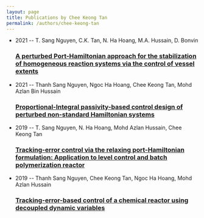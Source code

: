 ```yaml
---
layout: page
title: Publications by Chee Keong Tan
permalink: /authors/chee-keong-tan
---
```


<ul class="post-list">
<li><span class='post-meta'>2021 -- T. Sang Nguyen, C.K. Tan, N. Ha Hoang, M.A. Hussain, D. Bonvin</span><h3><a class='post-link' href="{{ site.baseurl }}/a-perturbed-port-hamiltonian-approach-for-the-stabilization-of-homogeneous-reaction-systems-via-the-control-of-vessel-extents">A perturbed Port-Hamiltonian approach for the stabilization of homogeneous reaction systems via the control of vessel extents</a></h3></li>
<li><span class='post-meta'>2021 -- Thanh Sang Nguyen, Ngoc Ha Hoang, Chee Keong Tan, Mohd Azlan Bin Hussain</span><h3><a class='post-link' href="{{ site.baseurl }}/proportional-integral-passivity-based-control-design-of-perturbed-non-standard-hamiltonian-systems">Proportional-Integral passivity-based control design of perturbed non-standard Hamiltonian systems</a></h3></li>
<li><span class='post-meta'>2019 -- T. Sang Nguyen, N. Ha Hoang, Mohd Azlan Hussain, Chee Keong Tan</span><h3><a class='post-link' href="{{ site.baseurl }}/tracking-error-control-via-the-relaxing-port-hamiltonian-formulation-application-to-level-control-and-batch-polymerization-reactor">Tracking-error control via the relaxing port-Hamiltonian formulation: Application to level control and batch polymerization reactor</a></h3></li>
<li><span class='post-meta'>2019 -- Thanh Sang Nguyen, Chee Keong Tan, Ngoc Ha Hoang, Mohd Azlan Hussain</span><h3><a class='post-link' href="{{ site.baseurl }}/tracking-error-based-control-of-a-chemical-reactor-using-decoupled-dynamic-variables">Tracking-error-based control of a chemical reactor using decoupled dynamic variables</a></h3></li>

</ul>
